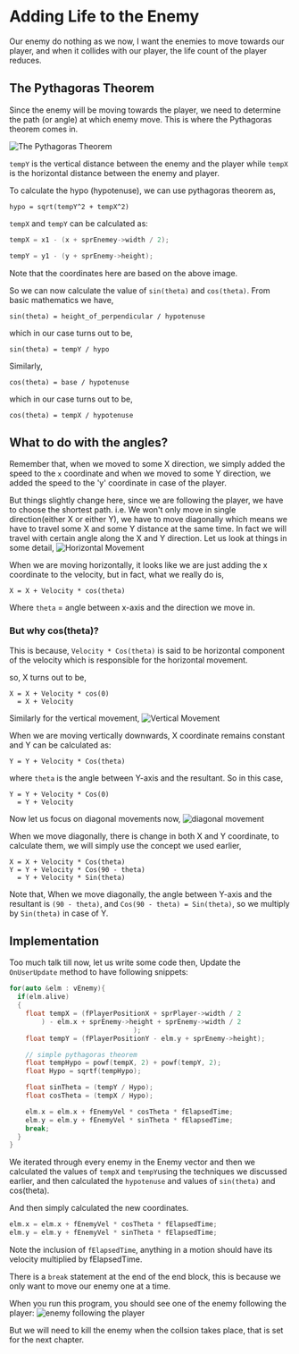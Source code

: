 # Adding Life to the Enemy
Our enemy do nothing as we now, I want the enemies to move towards our player, and when it collides with our player, the life count of the player reduces.

## The Pythagoras Theorem
Since the enemy will be moving towards the player, we need to determine the path (or angle) at which enemy move. This is where the Pythagoras theorem comes in.

![The Pythagoras Theorem](../image/pythagoras-theorem.png)

`tempY` is the vertical distance between the enemy and the player while `tempX` is the horizontal distance between the enemy and player.

To calculate the hypo (hypotenuse), we can use pythagoras theorem as,

```
hypo = sqrt(tempY^2 + tempX^2)
```

`tempX` and `tempY` can be calculated as:
```cpp
tempX = x1 - (x + sprEnemey->width / 2);

tempY = y1 - (y + sprEnemy->height);
```
Note that the coordinates here are based on the above image.

So we can now calculate the value of `sin(theta)` and `cos(theta)`.
From basic mathematics we have,

```
sin(theta) = height_of_perpendicular / hypotenuse
```
which in our case turns out to be,
```
sin(theta) = tempY / hypo
```
Similarly,
```
cos(theta) = base / hypotenuse
```
which in our case turns out to be,
```
cos(theta) = tempX / hypotenuse
```
## What to do with the angles?
Remember that, when we moved to some X direction, we simply added the
speed to the `x` coordinate and when we moved to some Y direction, we
added the speed to the 'y' coordinate in case of the player.

But things slightly change here, since we are following the player, we have
to choose the shortest path. i.e. We won't only move in 
single direction(either X or either Y), we have to move diagonally
which means we have to travel some X and some Y distance at the same
time.
In fact we will travel with certain angle along the X and Y direction.
Let us look at things in some detail,
![Horizontal Movement](../image/horizontal-component.png)

When we are moving horizontally, it looks like we are just adding the
x coordinate to the velocity, but in fact, what we really do is,

```
X = X + Velocity * cos(theta)
```
Where `theta` = angle between x-axis and the direction we move in.
### But why cos(theta)?
This is because, `Velocity * Cos(theta)` is said to be horizontal
component of the velocity which is responsible for the horizontal
movement.

so, X turns out to be,
```
X = X + Velocity * cos(0)
  = X + Velocity
```
Similarly for the vertical movement,
![Vertical Movement](../image/vertical-component.png)

When we are moving vertically downwards, X coordinate remains constant and
Y can be calculated as:
```
Y = Y + Velocity * Cos(theta)
```
where `theta` is the angle between Y-axis and the resultant.
So in this case,
```
Y = Y + Velocity * Cos(0)
  = Y + Velocity
```
Now let us focus on diagonal movements now,
![diagonal movement](../image/diagonal-movement.png)

When we move diagonally, there is change in both X and Y coordinate,
to calculate them, we will simply use the concept we used earlier,

```
X = X + Velocity * Cos(theta)
Y = Y + Velocity * Cos(90 - theta)
  = Y + Velocity * Sin(theta)
```
Note that, When we move diagonally, the angle between Y-axis and the resultant
is `(90 - theta)`, and `Cos(90 - theta) = Sin(theta)`, so we multiply by `Sin(theta)` in case of Y.

## Implementation
Too much talk till now, let us write some code then,
Update the `OnUserUpdate` method to have following snippets:
```cpp
for(auto &elm : vEnemy){
  if(elm.alive)
  {
    float tempX = (fPlayerPositionX + sprPlayer->width / 2
        ) - elm.x + sprEnemy->height + sprEnemy->width / 2
                               );
    float tempY = (fPlayerPositionY - elm.y + sprEnemy->height);

    // simple pythagoras theorem
    float tempHypo = powf(tempX, 2) + powf(tempY, 2);
    float Hypo = sqrtf(tempHypo);

    float sinTheta = (tempY / Hypo);
    float cosTheta = (tempX / Hypo);

    elm.x = elm.x + fEnemyVel * cosTheta * fElapsedTime;
    elm.y = elm.y + fEnemyVel * sinTheta * fElapsedTime;
    break;
  }
}
```
We iterated through every enemy in the Enemy vector and then
we calculated the values of `tempX` and `tempY`using the techniques we discussed earlier,
and then calculated the `hypotenuse` and values of `sin(theta)` and cos(theta).

And then simply calculated the new coordinates.
```cpp
elm.x = elm.x + fEnemyVel * cosTheta * fElapsedTime;
elm.y = elm.y + fEnemyVel * sinTheta * fElapsedTime;
```
Note the inclusion of `fElapsedTime`, anything in a motion
should have its velocity multiplied by fElapsedTime.

There is a `break` statement at the end of the end block,
this is because we only want to move our enemy one at a time.

When you run this program, you should see one of the enemy following the player:
![enemy following the player](../image/enemy-follows-player.png)

But we will need to kill the enemy when the collsion takes place, that is set for
the next chapter.
